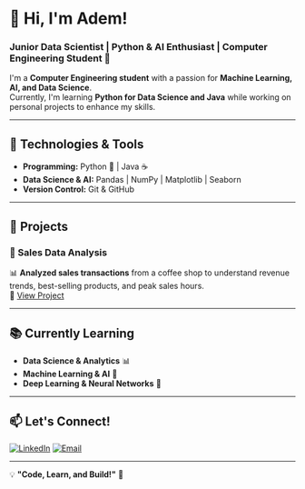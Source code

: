 # 👋 Hi, I'm Adem!  

### Junior Data Scientist | Python & AI Enthusiast | Computer Engineering Student 🚀

I'm a **Computer Engineering student** with a passion for **Machine Learning, AI, and Data Science**.  
Currently, I'm learning **Python for Data Science and Java** while working on personal projects to enhance my skills.  

---

## 🔧 Technologies & Tools  

- **Programming:** Python 🐍 | Java ☕  
- **Data Science & AI:** Pandas | NumPy | Matplotlib | Seaborn  
- **Version Control:** Git & GitHub  

---

## 📌 Projects  

### 🔹 Sales Data Analysis  
📊 **Analyzed sales transactions** from a coffee shop to understand revenue trends, best-selling products, and peak sales hours.  
🔗 [View Project](https://github.com/AdemCE-eng/CoffeSales)  

---

## 📚 Currently Learning  

- **Data Science & Analytics** 📊  
- **Machine Learning & AI** 🤖  
- **Deep Learning & Neural Networks** 🧠  

---

## 📫 Let's Connect!

[![LinkedIn](https://img.shields.io/badge/LinkedIn-Connect-blue?style=for-the-badge&logo=linkedin)](www.linkedin.com/in/adem-guedri)
[![Email](https://img.shields.io/badge/Email-Contact%20Me-red?style=for-the-badge&logo=gmail)](mailto:guedriadem@gmail.com) 

---

💡 **"Code, Learn, and Build!"** 🚀  
